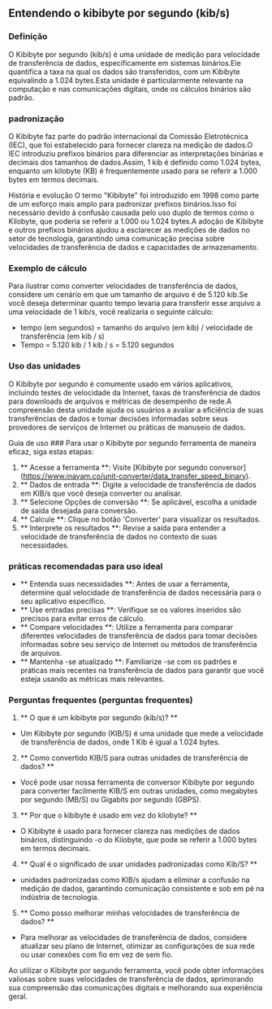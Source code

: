 ## Entendendo o kibibyte por segundo (kib/s)

### Definição
O Kibibyte por segundo (kib/s) é uma unidade de medição para velocidade de transferência de dados, especificamente em sistemas binários.Ele quantifica a taxa na qual os dados são transferidos, com um Kibibyte equivalindo a 1.024 bytes.Esta unidade é particularmente relevante na computação e nas comunicações digitais, onde os cálculos binários são padrão.

### padronização
O Kibibyte faz parte do padrão internacional da Comissão Eletrotécnica (IEC), que foi estabelecido para fornecer clareza na medição de dados.O IEC introduziu prefixos binários para diferenciar as interpretações binárias e decimais dos tamanhos de dados.Assim, 1 kib é definido como 1.024 bytes, enquanto um kilobyte (KB) é frequentemente usado para se referir a 1.000 bytes em termos decimais.

História e evolução
O termo "Kibibyte" foi introduzido em 1998 como parte de um esforço mais amplo para padronizar prefixos binários.Isso foi necessário devido à confusão causada pelo uso duplo de termos como o Kilobyte, que poderia se referir a 1.000 ou 1.024 bytes.A adoção de Kibibyte e outros prefixos binários ajudou a esclarecer as medições de dados no setor de tecnologia, garantindo uma comunicação precisa sobre velocidades de transferência de dados e capacidades de armazenamento.

### Exemplo de cálculo
Para ilustrar como converter velocidades de transferência de dados, considere um cenário em que um tamanho de arquivo é de 5.120 kib.Se você deseja determinar quanto tempo levaria para transferir esse arquivo a uma velocidade de 1 kib/s, você realizaria o seguinte cálculo:

- tempo (em segundos) = tamanho do arquivo (em kib) / velocidade de transferência (em kib / s)
- Tempo = 5.120 kib / 1 kib / s = 5.120 segundos

### Uso das unidades
O Kibibyte por segundo é comumente usado em vários aplicativos, incluindo testes de velocidade da Internet, taxas de transferência de dados para downloads de arquivos e métricas de desempenho de rede.A compreensão desta unidade ajuda os usuários a avaliar a eficiência de suas transferências de dados e tomar decisões informadas sobre seus provedores de serviços de Internet ou práticas de manuseio de dados.

Guia de uso ###
Para usar o Kibibyte por segundo ferramenta de maneira eficaz, siga estas etapas:
1. ** Acesse a ferramenta **: Visite [Kibibyte por segundo conversor] (https://www.inayam.co/unit-converter/data_transfer_speed_binary).
2. ** Dados de entrada **: Digite a velocidade de transferência de dados em KIB/s que você deseja converter ou analisar.
3. ** Selecione Opções de conversão **: Se aplicável, escolha a unidade de saída desejada para conversão.
4. ** Calcule **: Clique no botão 'Converter' para visualizar os resultados.
5. ** Interprete os resultados **: Revise a saída para entender a velocidade de transferência de dados no contexto de suas necessidades.

### práticas recomendadas para uso ideal
- ** Entenda suas necessidades **: Antes de usar a ferramenta, determine qual velocidade de transferência de dados necessária para o seu aplicativo específico.
- ** Use entradas precisas **: Verifique se os valores inseridos são precisos para evitar erros de cálculo.
- ** Compare velocidades **: Utilize a ferramenta para comparar diferentes velocidades de transferência de dados para tomar decisões informadas sobre seu serviço de Internet ou métodos de transferência de arquivos.
- ** Mantenha -se atualizado **: Familiarize -se com os padrões e práticas mais recentes na transferência de dados para garantir que você esteja usando as métricas mais relevantes.

### Perguntas frequentes (perguntas frequentes)

1. ** O que é um kibibyte por segundo (kib/s)? **
- Um Kibibyte por segundo (KIB/S) é uma unidade que mede a velocidade de transferência de dados, onde 1 Kib é igual a 1.024 bytes.

2. ** Como convertido KIB/S para outras unidades de transferência de dados? **
- Você pode usar nossa ferramenta de conversor Kibibyte por segundo para converter facilmente KIB/S em outras unidades, como megabytes por segundo (MB/S) ou Gigabits por segundo (GBPS).

3. ** Por que o kibibyte é usado em vez do kilobyte? **
- O Kibibyte é usado para fornecer clareza nas medições de dados binários, distinguindo -o do Kilobyte, que pode se referir a 1.000 bytes em termos decimais.

4. ** Qual é o significado de usar unidades padronizadas como Kib/S? **
- unidades padronizadas como KIB/s ajudam a eliminar a confusão na medição de dados, garantindo comunicação consistente e sob em pé na indústria de tecnologia.

5. ** Como posso melhorar minhas velocidades de transferência de dados? **
- Para melhorar as velocidades de transferência de dados, considere atualizar seu plano de Internet, otimizar as configurações de sua rede ou usar conexões com fio em vez de sem fio.

Ao utilizar o Kibibyte por segundo ferramenta, você pode obter informações valiosas sobre suas velocidades de transferência de dados, aprimorando sua compreensão das comunicações digitais e melhorando sua experiência geral.